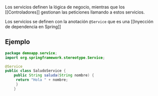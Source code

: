 Los servicios definen la lógica de negocio, mientras que los [[Controladores]] gestionan las peticiones llamando a estos servicios.

Los servicios se definen con la anotación  `@Service` que es una [[Inyección de dependencia en Spring]] 

## Ejemplo
```java
package demoapp.service; 
import org.springframework.stereotype.Service;

@Service
public class SaludoService {
	public String saluda(String nombre) {
	 return "Hola " + nombre; 
	 }
	}
```